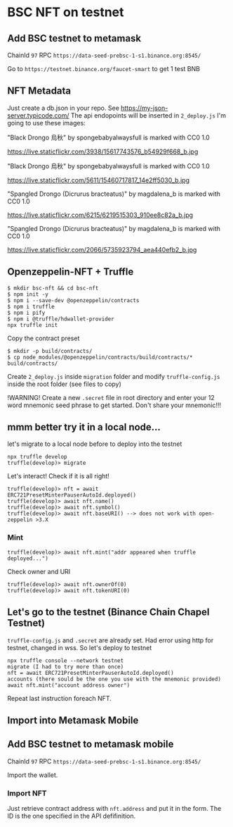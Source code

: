# BSC NFT on testnet

## Add BSC testnet to metamask
ChainId ```97```
RPC ```https://data-seed-prebsc-1-s1.binance.org:8545/```

Go to ```https://testnet.binance.org/faucet-smart``` to get 1 test BNB

## NFT Metadata
Just create a db.json in your repo. See https://my-json-server.typicode.com/
The api endopoints will be inserted in ```2_deploy.js```
I'm going to use these images:

"Black Drongo 烏秋" by spongebabyalwaysfull is marked with CC0 1.0

https://live.staticflickr.com/3938/15617743576_b54929f668_b.jpg

"Black Drongo 烏秋" by spongebabyalwaysfull is marked with CC0 1.0

https://live.staticflickr.com/5611/15460717817_14e2ff5030_b.jpg

"Spangled Drongo (Dicrurus bracteatus)" by magdalena_b is marked with CC0 1.0

https://live.staticflickr.com/6215/6219515303_910ee8c82a_b.jpg

"Spangled Drongo (Dicrurus bracteatus)" by magdalena_b is marked with CC0 1.0

https://live.staticflickr.com/2066/5735923794_aea440efb2_b.jpg

## Openzeppelin-NFT + Truffle
```
$ mkdir bsc-nft && cd bsc-nft
$ npm init -y
$ npm i --save-dev @openzeppelin/contracts
$ npm i truffle
$ npm i pify
$ npm i @truffle/hdwallet-provider
npx truffle init
```
Copy the contract preset
```
$ mkdir -p build/contracts/
$ cp node_modules/@openzeppelin/contracts/build/contracts/* build/contracts/
```
Create ```2_deploy.js``` inside ```migration``` folder and modify ```truffle-config.js``` inside the root folder (see files to copy)

!WARNING!
Create a new ```.secret``` file in root directory and enter your 12 word mnemonic seed phrase to get started.
Don't share your mnemonic!!!

## mmm better try it in a local node...

let's migrate to a local node before to deploy into the testnet
```
npx truffle develop
truffle(develop)> migrate
```
Let's interact! Check if it is all right!
```
truffle(develop)> nft = await ERC721PresetMinterPauserAutoId.deployed()
truffle(develop)> await nft.name()
truffle(develop)> await nft.symbol()
truffle(develop)> await nft.baseURI() --> does not work with open-zeppelin >3.X
```
### Mint
```
truffle(develop)> await nft.mint("addr appeared when truffle deployed...")
```
Check owner and URI
```
truffle(develop)> await nft.ownerOf(0)
truffle(develop)> await nft.tokenURI(0)
```

## Let's go to the testnet (Binance Chain Chapel Testnet)

```truffle-config.js``` and ```.secret``` are already set.
Had error using http for testnet, changed in wss.
So let's deploy to testnet
```
npx truffle console --network testnet
migrate (I had to try more than once)
nft = await ERC721PresetMinterPauserAutoId.deployed()
accounts (there sould be the one you use with the mnemonic provided)
await nft.mint("account address owner")
```
Repeat last instruction foreach NFT.

## Import into Metamask Mobile

## Add BSC testnet to metamask mobile
ChainId ```97```
RPC ```https://data-seed-prebsc-1-s1.binance.org:8545/```

Import the wallet.

### Import NFT 

Just retrieve contract address with ```nft.address``` and put it in the form.
The ID is the one specified in the API defifinition.
